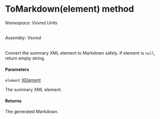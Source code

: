 <a name='M-Vsxmd-Units-SummaryUnit-ToMarkdown-System-Xml-Linq-XElement-'></a>
# ToMarkdown(element) method

###### Namespace:  Vsxmd.Units

###### Assembly:  Vsxmd

Convert the summary XML element to Markdown safely.
If element is `null`, return empty string.

#### Parameters

`element`  [XElement](https://docs.microsoft.com/dotnet/api/System.Xml.Linq.XElement)  

The summary XML element.

#### Returns





The generated Markdown.
